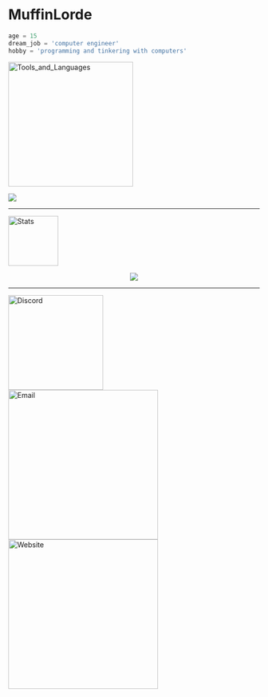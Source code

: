 # MuffinLorde
```python
age = 15
dream_job = 'computer engineer'
hobby = 'programming and tinkering with computers'
```

<img  width=250px alt="Tools_and_Languages" style="padding-right:10px;" src="https://img.shields.io/badge/Tools%20%26%20Languages%20-%20additional?style=for-the-badge&color=black"/>

<img  src = "https://skillicons.dev/icons?i=python,c,html,css,js,vscode&theme=dark"><br>

---
<img width=100px alt="Stats" style="padding-right:10px;" src="https://img.shields.io/badge/Stats%20-%20additional?style=for-the-badge&color=black"/>
<p align="center">
  <img  src = "https://github-readme-stats.vercel.app/api?username=MuffinLorde&show_icons=true&theme=dark&line_height=27"> </br>
</p>


---

<img align="left" width=190px alt="Discord" style="padding-right:10px;" src="https://img.shields.io/badge/MuffinLord3-Discord?style=for-the-badge&logo=Discord&logoColor=white&color=black"/>
<img align="left" width=300px alt="Email" style="padding-right:10px;" src="https://img.shields.io/badge/lordemuffin%40gmail.com-Gmail?style=for-the-badge&logo=Gmail&logoColor=white&color=black"/>
<img align="left" width=300px alt="Website" style="padding-right:10px;" src="https://img.shields.io/badge/MuffinLorde.vercel.app%20-%20website?style=for-the-badge&logo=cloudflare&logoColor=white&color=black"/>
